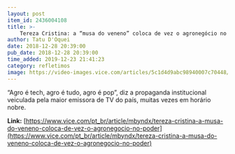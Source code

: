 ```yaml
---
layout: post
item_id: 2436004108
title: >-
    Tereza Cristina: a “musa do veneno” coloca de vez o agronegócio no poder
author: Tatu D'Oquei
date: 2018-12-28 20:39:00
pub_date: 2018-12-28 20:39:00
time_added: 2019-12-23 21:41:23
category: refletimos
image: https://video-images.vice.com/articles/5c1d4d9abc98940007c70448/lede/1545424320141-09_tereza_cristina.jpeg?crop=0.9991111111111111xw:1xh;center,center&resize=1200:*
---
```


“Agro é tech, agro é tudo, agro é pop”, diz a propaganda institucional veiculada pela maior emissora de TV do país, muitas vezes em horário nobre.

**Link:** [https://www.vice.com/pt_br/article/mbyndx/tereza-cristina-a-musa-do-veneno-coloca-de-vez-o-agronegocio-no-poder](https://www.vice.com/pt_br/article/mbyndx/tereza-cristina-a-musa-do-veneno-coloca-de-vez-o-agronegocio-no-poder)

